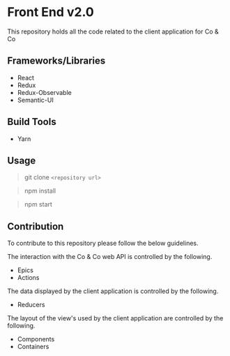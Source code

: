 # Front End v2.0

This repository holds all the code related to the client application for Co & Co

## Frameworks/Libraries

* React
* Redux
* Redux-Observable
* Semantic-UI

## Build Tools

* Yarn

## Usage

> git clone ```<repository url>```

> npm install

> npm start

## Contribution

To contribute to this repository please follow the below guidelines.

The interaction with the Co & Co web API is controlled by the following.

* Epics
* Actions

The data displayed by the client application is controlled by the following.

* Reducers

The layout of the view's used by the client application are controlled by the following.

* Components
* Containers
